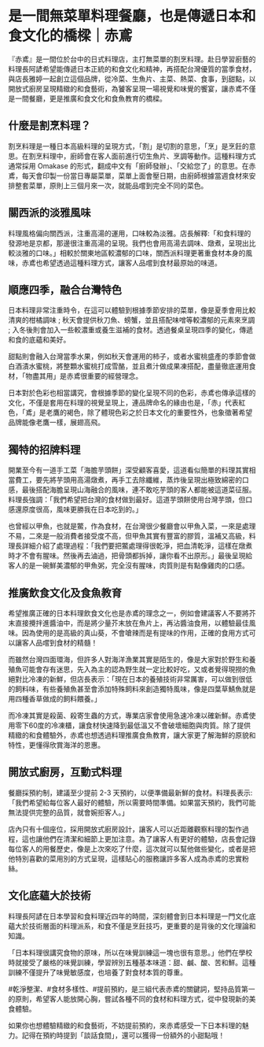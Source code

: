 # 是一間無菜單料理餐廳，也是傳遞日本和食文化的橋樑｜赤鳶

『赤鳶』是一間位於台中的日式料理店，主打無菜單的割烹料理。赴日學習廚藝的料理長阿諺希望能傳遞日本正統的和食文化和精神，再搭配台灣優質的當季食材，與店長雅婷一起創立這個品牌，從冷菜、生魚片、主菜、熱菜、食事，到甜點，以開放式廚房呈現精緻的和食藝術，為饕客呈現一場視覺和味覺的饗宴，讓赤鳶不僅是一間餐廳，更是推廣和食文化和食魚教育的橋樑。

## 什麼是割烹料理？

割烹料理是一種日本高級料理的呈現方式，「割」是切割的意思，「烹」是烹飪的意思。在割烹料理中，廚師會在客人面前進行切生魚片、烹調等動作。這種料理方式通常採用 Omakase 的形式，翻成中文有「廚師發辦」、「交給您了」的意思。在赤鳶，每天會印製一份當日專屬菜單，菜單上面會壓日期，由廚師根據當週食材來安排整套菜單，原則上三個月來一次，就能品嚐到完全不同的菜色。  

## 關西派的淡雅風味

料理風格偏向關西派，注重高湯的運用，口味較為淡雅。店長解釋:「和食料理的發源地是京都，那邊很注重高湯的呈現。我們也會用高湯去調味、燉煮，呈現出比較淡雅的口味。」相較於關東地區較濃郁的口味，關西派料理更著重食材本身的風味，赤鳶也希望透過這種料理方式，讓客人品嚐到食材最原始的味道。

## 順應四季，融合台灣特色

日本料理非常注重時令，在這可以體驗到根據季節安排的菜單，像是夏季會用比較清爽的柑橘調味 ; 秋天會提供秋刀魚、螃蟹，並且搭配味噌等較濃郁的元素來烹調 ; 入冬後則會加入一些較濃重或養生滋補的食材。透過餐桌呈現四季的變化，傳遞和食的底蘊和美好。

甜點則會融入台灣當季水果，例如秋天會運用的柿子，或者水蜜桃盛產的季節會做白酒漬水蜜桃，將整顆水蜜桃打成雪酪，並且煮汁做成果凍搭配，盡量徹底運用食材，「物盡其用」是赤鳶很重要的經營理念。

日本對於色彩也相當講究，會根據季節的變化呈現不同的色彩，赤鳶也傳承這樣的文化，不僅是套用在料理的視覺呈現上，連品牌命名的緣由也是，「赤」代表紅色，「鳶」是老鷹的褐色，除了體現色彩之於日本文化的重要性外，也象徵著希望品牌能像老鷹一樣，展翅高飛。

## 獨特的招牌料理

開業至今有一道手工菜「海膽芋頭餅」深受顧客喜愛，這道看似簡單的料理其實相當費工，要先將芋頭用高湯燉煮，再手工去除纖維，蒸炸後呈現出極致綿密的口感，最後搭配海膽呈現山海融合的風味，連不敢吃芋頭的客人都能被這道菜征服。料理長強調：「我們希望把台灣的食材做到最好。這道芋頭餅使用台灣芋頭，但口感還原度很高，風味更勝我在日本吃到的。」

也曾經以甲魚，也就是鱉，作為食材，在台灣很少餐廳會以甲魚入菜，一來是處理不易，二來是一般消費者接受度不高，但甲魚其實有豐富的膠質，溫補又高級，料理長詳細介紹了處理過程：「我們要把鱉處理得很乾淨，把血清乾淨，這樣在燉煮時才不會有腥味。然後再去滷過，把骨頭都拆掉，讓你看不出原形。」最後呈現給客人的是一碗鮮美濃郁的甲魚粥，完全沒有腥味，肉質則是有點像雞肉的口感。

## 推廣飲食文化及食魚教育

希望推廣正確的日本料理飲食文化也是赤鳶的理念之一，例如會建議客人不要將芥末直接攪拌進醬油中，而是將少量芥末放在魚片上，再沾醬油食用，以體驗最佳風味。因為使用的是高級的真山葵，不會嗆辣而是有提味的作用，正確的食用方式可以讓客人品嚐到食材的精髓！

而雖然台灣四面環海，但許多人對海洋漁業其實是陌生的，像是大家對於野生和養殖魚可能會存有迷思，先入為主的認為野生就一定比較好吃，又或者覺得現撈的魚絕對比冷凍的新鮮，但店長表示：「現在日本的養殖技術非常厲害，可以做到很低的飼料味，有些養殖魚甚至會添加特殊飼料來創造獨特風味，像是四葉草鯖魚就是用四種香草做成的飼料餵養。」

而冷凍其實是殺菌、殺寄生蟲的方式，專業店家會使用急速冷凍以確新鮮。赤鳶使用零下60度的冷凍櫃，讓食材快速降到最低溫又不會破壞細胞與肉質。除了提供精緻的和食體驗外，赤鳶也想透過料理推廣食魚教育，讓大家更了解海鮮的原貌和特性，更懂得欣賞海洋的恩惠。

## 開放式廚房，互動式料理

餐廳採預約制，建議至少提前 2-3 天預約，以便準備最新鮮的食材。料理長表示:「我們希望給每位客人最好的體驗，所以需要時間準備。如果當天預約，我們可能無法提供完整的品質，就會婉拒客人。」

店內只有十個座位，採用開放式廚房設計，讓客人可以近距離觀察料理的製作過程，這也讓他們在清潔和細節上更加注意。為了讓客人有更好的體驗，店長會記錄每位客人的用餐歷史，像是上次來吃了什麼，這次就可以幫他做些變化，或者是把他特別喜歡的菜用別的方式呈現，這樣貼心的服務讓許多客人成為赤鳶的忠實粉絲。

## 文化底蘊大於技術

料理長阿諺在日本學習和食料理近四年的時間，深刻體會到日本料理是一門文化底蘊大於技術層面的料理派系，和食不僅是烹飪技巧，更重要的是背後的文化理論和知識。

「日本料理很講究食物的原味，所以在味覺訓練這一塊也很有意思。」他們在學校時就接受了嚴格的味覺訓練，學習辨別五種基本味道：甜、鹹、酸、苦和鮮。這種訓練不僅提升了味覺敏感度，也培養了對食材本質的尊重。

#乾淨整潔、#食材多樣性、#提前預約，是三組代表赤鳶的關鍵詞，堅持品質第一的原則，希望客人能放開心胸，嘗試各種不同的食材和料理方式，從中發現新的美食體驗。

如果你也想體驗精緻的和食藝術，不妨提前預約，來赤鳶感受一下日本料理的魅力。記得在預約時提到「談話食間」，還可以獲得一份額外的小甜點哦！